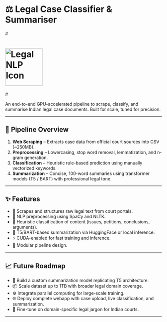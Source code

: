 # ⚖️ Legal Case Classifier & Summariser

#<p align="center">
# <img src="https://raw.githubusercontent.com/github/explore/main/topics/law/law.png" width="120" alt="Legal NLP Icon"/>
#</p>

An end-to-end GPU-accelerated pipeline to scrape, classify, and summarise Indian legal case documents. Built for scale, tuned for precision.

---

## 🧠 Pipeline Overview

1. **Web Scraping** – Extracts case data from official court sources into CSV (~250MB).
2. **Preprocessing** – Lowercasing, stop word removal, lemmatization, and n-gram generation.
3. **Classification** – Heuristic rule-based prediction using manually vectorized keywords.
4. **Summarization** – Concise, 100-word summaries using transformer models (T5 / BART) with professional legal tone.

---

## ✨ Features

- 📄 Scrapes and structures raw legal text from court portals.
- 🧹 NLP preprocessing using SpaCy and NLTK.
- 🧠 Heuristic classification of content (issues, petitions, conclusions, arguments).
- 📝 T5/BART-based summarization via HuggingFace or local inference.
- ⚡ CUDA-enabled for fast training and inference.
- 🧩 Modular pipeline design.

---

## 📈 Future Roadmap

- 🧠 Build a custom summarization model replicating T5 architecture.
- 📦 Scale dataset up to 1TB with broader legal domain coverage.
- ⚙️ Integrate parallel computing for large-scale training.
- 🌐 Deploy complete webapp with case upload, live classification, and summarization.
- 🧪 Fine-tune on domain-specific legal jargon for Indian courts.

---
